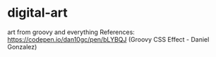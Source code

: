 # digital-art
art from groovy and everything
References: 
https://codepen.io/dan10gc/pen/bLYBQJ (Groovy CSS Effect - Daniel Gonzalez)
